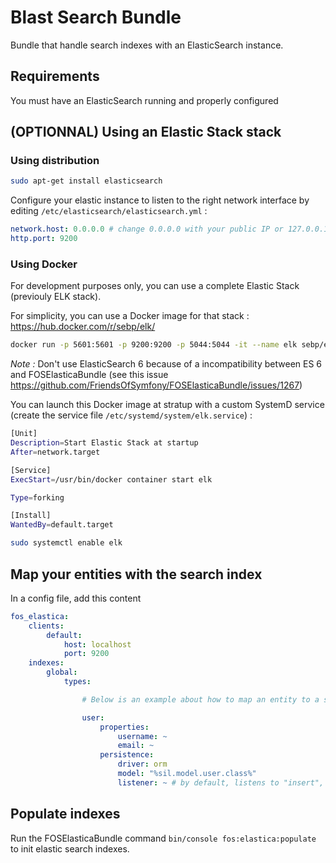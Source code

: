 # Blast Search Bundle

Bundle that handle search indexes with an ElasticSearch instance.

## Requirements

You must have an ElasticSearch running and properly configured

## (OPTIONNAL) Using an Elastic Stack stack

### Using distribution

```bash
sudo apt-get install elasticsearch
```

Configure your elastic instance to listen to the right network interface by editing `/etc/elasticsearch/elasticsearch.yml` :

```yaml
network.host: 0.0.0.0 # change 0.0.0.0 with your public IP or 127.0.0.1 for local exposure only
http.port: 9200
```

### Using Docker

For development purposes only, you can use a complete Elastic Stack (previouly ELK stack).

For simplicity, you can use a Docker image for that stack : https://hub.docker.com/r/sebp/elk/

```bash
docker run -p 5601:5601 -p 9200:9200 -p 5044:5044 -it --name elk sebp/elk:563
```

_Note :_ Don't use ElasticSearch 6 because of a incompatibility between ES 6 and FOSElasticaBundle (see this issue https://github.com/FriendsOfSymfony/FOSElasticaBundle/issues/1267)

You can launch this Docker image at stratup with a custom SystemD service (create the service file `/etc/systemd/system/elk.service`) :

```bash
[Unit]
Description=Start Elastic Stack at startup
After=network.target

[Service]
ExecStart=/usr/bin/docker container start elk

Type=forking

[Install]
WantedBy=default.target
```

```bash
sudo systemctl enable elk
```

## Map your entities with the search index

In a config file, add this content

```yml
fos_elastica:
    clients:
        default:
            host: localhost
            port: 9200
    indexes:
        global:
            types:

                # Below is an example about how to map an entity to a search index

                user:
                    properties:
                        username: ~
                        email: ~
                    persistence:
                        driver: orm
                        model: "%sil.model.user.class%"
                        listener: ~ # by default, listens to "insert", "update" and "delete"
```

## Populate indexes

Run the FOSElasticaBundle command `bin/console fos:elastica:populate` to init elastic search indexes.
